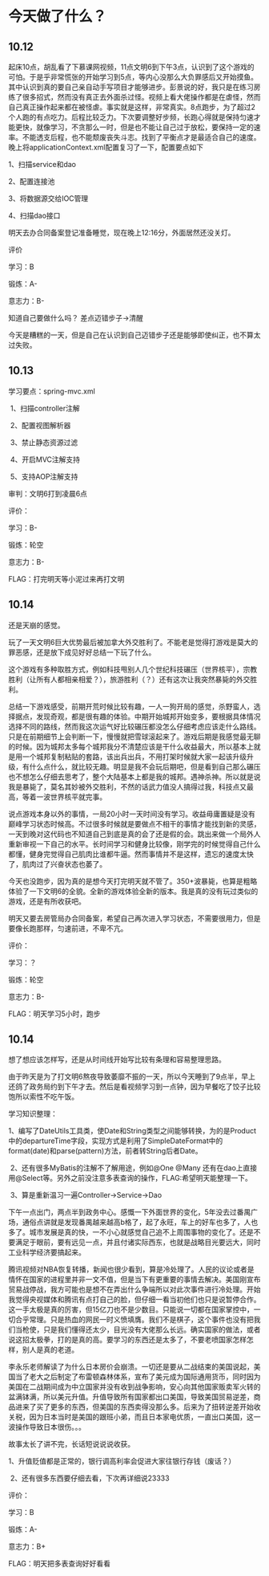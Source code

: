 # 今天做了什么？

## 10.12

起床10点，胡乱看了下慕课网视频，11点文明6到下午3点，认识到了这个游戏的可怕。于是乎非常慌张的开始学习到5点，等内心没那么大负罪感后又开始摸鱼。其中认识到真的要自己亲自动手写项目才能够进步。彭景说的好，我只是在练习房练了很多招式，然而没有真正去外面杀过怪。视频上看大佬操作都是在虐怪，然而自己真正操作起来都在被怪虐。事实就是这样，非常真实。8点跑步，为了超过2个人跑的有点吃力。后程比较乏力。下次要调整好步频，长跑心得就是保持匀速才能更快，就像学习，不贪那么一时，但是也不能让自己过于放松，要保持一定的速率。不能透支后程，也不能颓废丧失斗志。找到了平衡点才是最适合自己的速度。晚上将applicationContext.xml配置复习了一下，配置要点如下

1、扫描service和dao

2、配置连接池

3、将数据源交给IOC管理

4、扫描dao接口

明天去办合同备案登记准备睡觉，现在晚上12:16分，外面居然还没关灯。



评价

学习：B

锻炼：A-

意志力：B-

知道自己要做什么吗？ 差点迈错步子->清醒

今天是糟糕的一天，但是自己在认识到自己迈错步子还是能够即使纠正，也不算太过失败。





## 10.13

学习要点：spring-mvc.xml

​				1、扫描controller注解

​				2、配置视图解析器

​				3、禁止静态资源过滤

​				4、开启MVC注解支持

​				5、支持AOP注解支持

审判：文明6打到凌晨6点



评价：

学习：B-

锻炼：轮空

意志力：B-

FLAG：打完明天等小泥过来再打文明





## 10.14

还是天崩的感觉。

玩了一天文明6巨大优势最后被加拿大外交胜利了。不能老是觉得打游戏是莫大的罪恶感，还是放下成见好好总结一下玩了什么。

这个游戏有多种取胜方式，例如科技甩别人几个世纪科技碾压（世界核平），宗教胜利（让所有人都相亲相爱？），旅游胜利（？）还有这次让我突然暴毙的外交胜利。

总结一下游戏感受，前期开荒时候比较有趣，一人一狗开局的感觉，杀野蛮人，选择据点，发现奇观，都是很有趣的体验。中期开始城邦开始变多，要根据具体情况选择不同的路线，然而我这次运气好比较碾压都没怎么仔细考虑应该走什么路线。只是在前期细节上会判断一下，慢慢就把雪球滚起来了。游戏后期是我感觉最无聊的时候。因为城邦太多每个城邦我分不清楚应该是干什么收益最大，所以基本上就是用一个城邦复制粘贴的套路，该出兵出兵，不用打架时候就大家一起该升级升级，有什么点什么，就比较无趣。明显是我不会玩后期吧，但是看到自己那么碾压也不想怎么仔细去思考了，整个大陆基本上都是我的城邦。遇神杀神。所以就是说我是暴毙了，莫名其妙被外交胜利，不然的话武力值没人搞得过我，科技点又最高，等着一波世界核平就完事。

说点游戏本身以外的事情，一局20小时一天时间没有学习。收益毋庸置疑是没有巅峰学习状态时候高。不过很多时候就是要做点不相干的事情才能找到新的灵感，一天到晚对这代码也不知道自己到底是真的会了还是假的会。跳出来做一个局外人重新审视一下自己的水平。长时间学习和健身比较像，刚学完的时候觉得自己什么都懂，健身完觉得自己肌肉比谁都牛逼。然而事情并不是这样，遗忘的速度太快了，肌肉过了兴奋状态也萎了。

今天也没跑步，因为真的是想今天打完明天就不管了。350+波暴毙，也算是粗略体验了一下文明6的全貌。全新的游戏体验全新的版本。我是真的没有玩过类似的游戏，还是有所收获吧。

明天又要去房管局办合同备案，希望自己再次进入学习状态，不需要很用力，但是要像长跑那样，匀速前进，不卑不亢。



评价：

学习：？

锻炼：轮空

意志力：B-

FLAG：明天学习5小时，跑步



## 10.14

想了想应该怎样写，还是从时间线开始写比较有条理和容易整理思路。

由于昨天是为了打文明6熬夜导致萎靡不振的一天，所以今天睡到了9点半，早上还鸽了政务局约到下午才去。然后是看视频学习到一点钟，因为早餐吃了饺子比较饱所以索性不吃午饭。

学习知识整理：

​		1、编写了DateUtils工具类，使Date和String类型之间能够转换，为的是Product中的departureTime字段，实现方式是利用了SimpleDateFormat中的format(date)和parse(pattern)方法，前者转String后者Date。

​		2、还有很多MyBatis的注解不了解用途，例如@One @Many 还有在dao上直接用@Select等。另外之前没注意多表查询的操作，FLAG:希望明天能整理一下。

​		3、算是重新温习一遍Controller->Service->Dao

下午一点出门，两点半到政务中心。感慨一下外面世界的变化，5年没去过番禺广场，通俗点讲就是发现番禺越来越高b格了，起了永旺，车上的好车也多了，人也多了。城市发展是真的快，一不小心就感觉自己追不上周围事物的变化了。还是不要满足于眼前，要有远见一点，并且付诸实际西东，也就是战略目光要远大，同时工业科学经济要搞起来。

腾讯视频对NBA恢复转播，新闻也很少看到，算是冷处理了。人民的议论或者是情怀在国家的进程里并非一文不值，但是当下有更重要的事情去解决。美国刚宣布贸易战停战，我方可能也是想不在弄出什么争端所以对此次事件进行冷处理。开始我觉得央视媒体和腾讯有点打自己的脸，但仔细一看当初他们也只是说暂停合作。这一手太极是真的厉害，但15亿刀也不是少数目。只能说一切都在国家掌控中，一切合乎常理。只是热血的网民一时义愤填膺。我们不是棋子，这个事件也没有把我们当枪使，只是我们懂得还太少，目光没有大佬那么长远。确实国家的做法，或者说这招太极拳，打的是真的高。要学习的东西还是太多了，不要老喷国家怎样怎样，别人是真的老道。

李永乐老师解读了为什么日本房价会崩溃。一切还是要从二战结束的美国说起，美国当了老大之后制定了布雷顿森林体系，宣布了美元成为国际通用货币，同时因为美国在二战期间成为中立国家并没有收到战争影响，安心向其他国家贩卖军火转的盆满钵满，所以美元升值。升值导致所有国家都出口美国，导致美国贸易逆差，商品进来了买了更多的东西，但美国的东西卖得没那么多。后来为了扭转逆差开始收关税，因为日本当时是美国的跟班小弟，而且日本家电优质，一直出口美国，这一波操作导致日本很伤。。。

故事太长了讲不完，长话短说说说收获。

​		1、升值贬值都是正常的，银行调高利率会促进大家往银行存钱（废话？）

​		2、还有很多东西要仔细去看，下次再详细说23333



评价：

学习：B

锻炼：A-

意志力：B+

FLAG：明天把多表查询好好看看